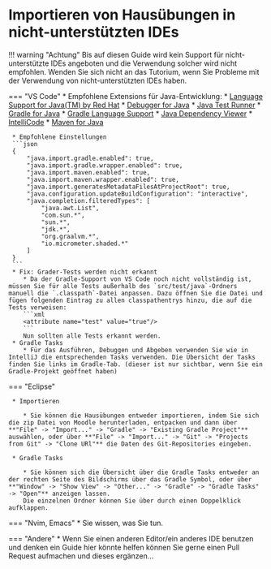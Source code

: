 # Importieren von Hausübungen in nicht-unterstützten IDEs

!!! warning "Achtung"
    Bis auf diesen Guide wird kein Support für nicht-unterstützte IDEs angeboten und die Verwendung solcher wird nicht empfohlen.
    Wenden Sie sich nicht an das Tutorium, wenn Sie Probleme mit der Verwendung von nicht-unterstützten IDEs haben.

=== "VS Code"
     * Empfohlene Extensions für Java-Entwicklung:
        * [Language Support for Java(TM) by Red Hat](https://marketplace.visualstudio.com/items?itemName=redhat.java)
        * [Debugger for Java](https://marketplace.visualstudio.com/items?itemName=vscjava.vscode-java-debug)
        * [Java Test Runner](https://marketplace.visualstudio.com/items?itemName=vscjava.vscode-java-test)
        * [Gradle for Java](https://marketplace.visualstudio.com/items?itemName=vscjava.vscode-gradle)
        * [Gradle Language Support](https://marketplace.visualstudio.com/items?itemName=naco-siren.gradle-language)
        * [Java Dependency Viewer](https://marketplace.visualstudio.com/items?itemName=vscjava.vscode-java-dependency)
        * [IntelliCode](https://marketplace.visualstudio.com/items?itemName=visualstudioexptteam.vscodeintellicode)
        * [Maven for Java](https://marketplace.visualstudio.com/items?itemName=vscjava.vscode-maven)
     
     * Empfohlene Einstellungen
     ```json
     {
         "java.import.gradle.enabled": true,
         "java.import.gradle.wrapper.enabled": true,
         "java.import.maven.enabled": true,
         "java.import.maven.wrapper.enabled": true,
         "java.import.generatesMetadataFilesAtProjectRoot": true,
         "java.configuration.updateBuildConfiguration": "interactive",
         "java.completion.filteredTypes": [
             "java.awt.List",
             "com.sun.*",
             "sun.*",
             "jdk.*",
             "org.graalvm.*",
             "io.micrometer.shaded.*"
         ]
     }
     ```
     * Fix: Grader-Tests werden nicht erkannt
        * Da der Gradle-Support von VS Code noch nicht vollständig ist, müssen Sie für alle Tests außerhalb des `src/test/java`-Ordners manuell die `.classpath`-Datei anpassen. Dazu öffnen Sie die Datei und fügen folgenden Eintrag zu allen classpathentrys hinzu, die auf die Tests verweisen:
        ```xml
        <attribute name="test" value="true"/>
        ```
        Nun sollten alle Tests erkannt werden.
     * Gradle Tasks
        * Für das Ausführen, Debuggen und Abgeben verwenden Sie wie in IntelliJ die entsprechenden Tasks verwenden. Die Übersicht der Tasks finden Sie links im Gradle-Tab. (dieser ist nur sichtbar, wenn Sie ein Gradle-Projekt geöffnet haben)

=== "Eclipse"

     * Importieren
     
        * Sie können die Hausübungen entweder importieren, indem Sie sich die zip Datei von Moodle herunterladen, entpacken und dann über **"File" -> "Import..." -> "Gradle" -> "Existing Gradle Project"** auswählen, oder über **"File" -> "Import..." -> "Git" -> "Projects from Git" -> "Clone URl"** die Daten des Git-Repositories eingeben.
     
     * Gradle Tasks
    
        * Sie können sich die Übersicht über die Gradle Tasks entweder an der rechten Seite des Bildschirms über das Gradle Symbol, oder über **"Window" -> "Show View" -> "Other..." -> "Gradle" -> "Gradle Tasks" -> "Open"** anzeigen lassen.
        Die einzelnen Ordner können Sie über durch einen Doppelklick aufklappen.

=== "Nvim, Emacs"
     * Sie wissen, was Sie tun.

=== "Andere"
     * Wenn Sie einen anderen Editor/ein anderes IDE benutzen und denken ein Guide hier könnte helfen können Sie gerne einen Pull Request aufmachen und dieses ergänzen...
